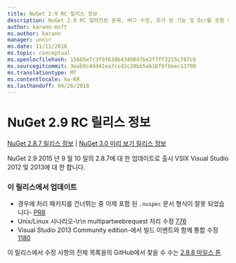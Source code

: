 ```yaml
---
title: NuGet 2.9 RC 릴리스 정보
description: NuGet 2.9 RC 알려진된 문제, 버그 수정, 추가 된 기능 및 Dcr를 포함 하 여에 대 한 릴리스 정보입니다.
author: karann-msft
ms.author: karann
manager: unnir
ms.date: 11/11/2016
ms.topic: conceptual
ms.openlocfilehash: 15665e7c3f9f638b434b0d7be2f7ff3215c787c6
ms.sourcegitcommit: 3eab9c4dd41ea7ccd2c28bb5ab16f6fbbec13708
ms.translationtype: MT
ms.contentlocale: ko-KR
ms.lasthandoff: 04/26/2018
---
```

# <a name="nuget-29-rc-release-notes"></a>NuGet 2.9 RC 릴리스 정보

[NuGet 2.8.7 릴리스 정보](../release-notes/nuget-2.8.7.md) | [NuGet 3.0 미리 보기 릴리스 정보](../release-notes/nuget-3.0-preview.md)

NuGet 2.9 2015 년 9 월 10 일의 2.8.7에 대 한 업데이트로 출시 VSIX Visual Studio 2012 및 2013에 대 한 합니다.

### <a name="updates-in-this-release"></a>이 릴리스에서 업데이트

* 경우에 처리 패키지를 건너뛰는 중 이제 포함 된 `.nuspec` 문서 형식이 잘못 되었습니다- [PR8](https://github.com/NuGet/NuGet2/pull/8)
* Unix/Linux 시나리오-\r\n multipartwebrequest 처리 수정 [776](https://github.com/NuGet/Home/issues/776)
* Visual Studio 2013 Community edition-에서 빌드 이벤트와 함께 통합 수정 [1180](https://github.com/NuGet/Home/issues/1180)


이 릴리스에서 수정 사항의 전체 목록을의 GitHub에서 찾을 수 수는 [2.8.8 마일스 톤](https://github.com/NuGet/Home/issues?q=milestone%3A2.8.8+is%3Aclosed)
